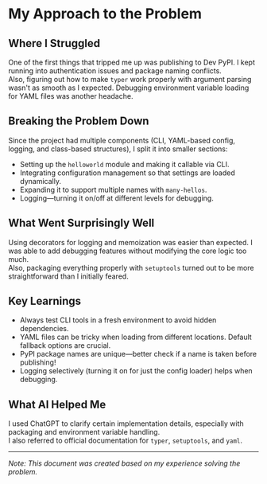 # My Approach to the Problem

## Where I Struggled
One of the first things that tripped me up was publishing to Dev PyPI. I kept running into authentication issues and package naming conflicts.  
Also, figuring out how to make `typer` work properly with argument parsing wasn't as smooth as I expected. Debugging environment variable loading for YAML files was another headache.

## Breaking the Problem Down
Since the project had multiple components (CLI, YAML-based config, logging, and class-based structures), I split it into smaller sections:

- Setting up the `helloworld` module and making it callable via CLI.
- Integrating configuration management so that settings are loaded dynamically.
- Expanding it to support multiple names with `many-hellos`.
- Logging—turning it on/off at different levels for debugging.

## What Went Surprisingly Well
Using decorators for logging and memoization was easier than expected. I was able to add debugging features without modifying the core logic too much.  
Also, packaging everything properly with `setuptools` turned out to be more straightforward than I initially feared.

## Key Learnings
- Always test CLI tools in a fresh environment to avoid hidden dependencies.
- YAML files can be tricky when loading from different locations. Default fallback options are crucial.
- PyPI package names are unique—better check if a name is taken before publishing!
- Logging selectively (turning it on for just the config loader) helps when debugging.

## What AI Helped Me
I used ChatGPT to clarify certain implementation details, especially with packaging and environment variable handling.  
I also referred to official documentation for `typer`, `setuptools`, and `yaml`.

---

*Note: This document was created based on my experience solving the problem.*
